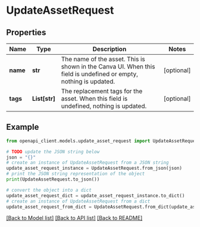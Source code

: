 # UpdateAssetRequest


## Properties

Name | Type | Description | Notes
------------ | ------------- | ------------- | -------------
**name** | **str** | The name of the asset. This is shown in the Canva UI. When this field is undefined or empty, nothing is updated. | [optional] 
**tags** | **List[str]** | The replacement tags for the asset. When this field is undefined, nothing is updated. | [optional] 

## Example

```python
from openapi_client.models.update_asset_request import UpdateAssetRequest

# TODO update the JSON string below
json = "{}"
# create an instance of UpdateAssetRequest from a JSON string
update_asset_request_instance = UpdateAssetRequest.from_json(json)
# print the JSON string representation of the object
print(UpdateAssetRequest.to_json())

# convert the object into a dict
update_asset_request_dict = update_asset_request_instance.to_dict()
# create an instance of UpdateAssetRequest from a dict
update_asset_request_from_dict = UpdateAssetRequest.from_dict(update_asset_request_dict)
```
[[Back to Model list]](../README.md#documentation-for-models) [[Back to API list]](../README.md#documentation-for-api-endpoints) [[Back to README]](../README.md)


